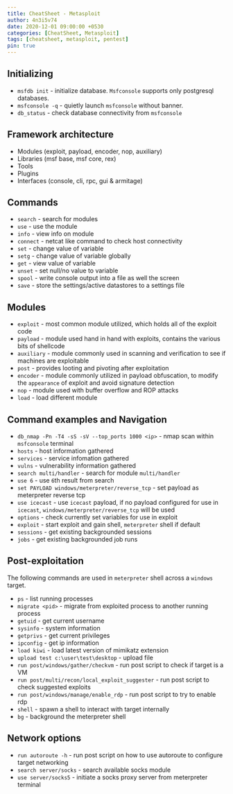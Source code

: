 ```yaml
---
title: CheatSheet - Metasploit
author: 4n3i5v74
date: 2020-12-01 09:00:00 +0530
categories: [CheatSheet, Metasploit]
tags: [cheatsheet, metasploit, pentest]
pin: true
---
```


## Initializing

- `msfdb init` - initialize database. `Msfconsole` supports only postgresql databases.
- `msfconsole -q` - quietly launch `msfconsole` without banner.
- `db_status` - check database connectivity from `msfconsole`


## Framework architecture

- Modules (exploit, payload, encoder, nop, auxiliary)
- Libraries (msf base, msf core, rex)
- Tools
- Plugins
- Interfaces (console, cli, rpc, gui & armitage)


## Commands

- `search` - search for modules
- `use` - use the module
- `info` - view info on module
- `connect` - netcat like command to check host connectivity
- `set` - change value of variable
- `setg` - change value of variable globally
- `get` - view value of variable
- `unset` - set null/no value to variable
- `spool` - write console output into a file as well the screen
- `save` - store the settings/active datastores to a settings file


## Modules

- `exploit` - most common module utilized, which holds all of the exploit code
- `payload` - module used hand in hand with exploits, contains the various bits of shellcode
- `auxiliary` - module commonly used in scanning and verification to see if machines are exploitable
- `post` - provides looting and pivoting after exploitation
- `encoder` - module commonly utilized in payload obfuscation, to modify the `appearance` of exploit and avoid signature detection
- `nop` - module used with buffer overflow and ROP attacks
- `load` - load different module


## Command examples and Navigation

- `db_nmap -Pn -T4 -sS -sV --top_ports 1000 <ip>` - nmap scan within `msfconsole` terminal
- `hosts` - host information gathered
- `services` - service infomation gathered
- `vulns` - vulnerability information gathered
- `search multi/handler` - search for module `multi/handler`
- `use 6` - use `6`th result from search
- `set PAYLOAD windows/meterpreter/reverse_tcp` - set payload as meterpreter reverse tcp
- `use icecast` - use `icecast` payload, if no payload configured for use in `icecast`, `windows/meterpreter/reverse_tcp` will be used
- `options` - check currently set variables for use in exploit
- `exploit` - start exploit and gain shell, `meterpreter` shell if default
- `sessions` - get existing backgrounded sessions
- `jobs` - get existing backgrounded job runs


## Post-exploitation

The following commands are used in `meterpreter` shell across a `windows` target.

- `ps` - list running processes
- `migrate <pid>` - migrate from exploited process to another running process
- `getuid` - get current username
- `sysinfo` - system information
- `getprivs` - get current privileges
- `ipconfig` - get ip information
- `load kiwi` - load latest version of mimikatz extension
- `upload test c:\user\test\desktop` - upload file
- `run post/windows/gather/checkvm` - run post script to check if target is a VM
- `run post/multi/recon/local_exploit_suggester` - run post script to check suggested exploits
- `run post/windows/manage/enable_rdp` - run post script to try to enable rdp
- `shell` - spawn a shell to interact with target internally
- `bg` - background the meterpreter shell



## Network options

- `run autoroute -h` - run post script on how to use autoroute to configure target networking
- `search server/socks` - search available socks module
- `use server/socks5` - initiate a socks proxy server from meterpreter terminal

